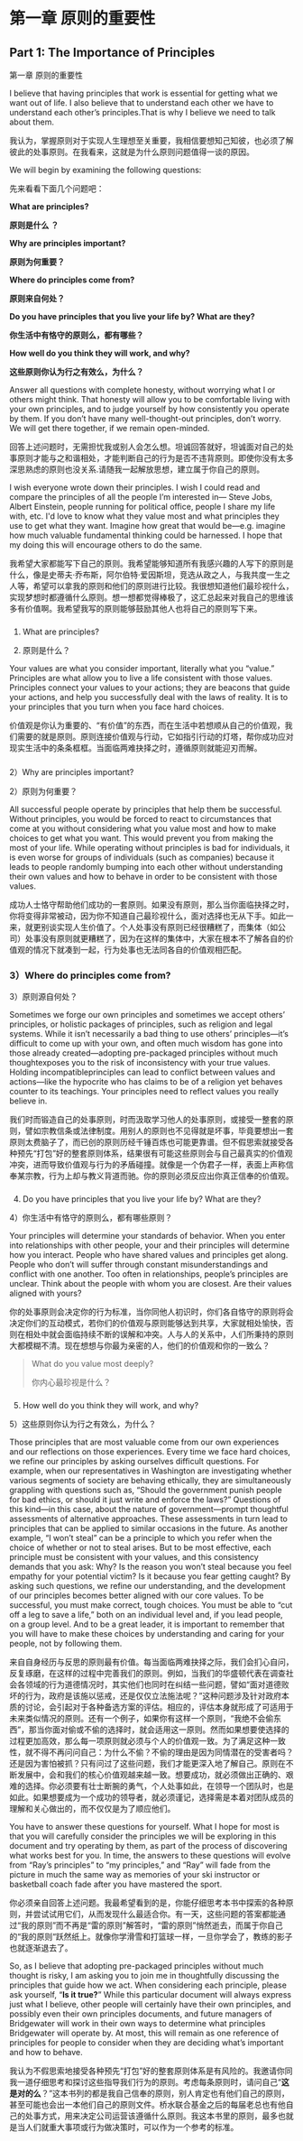 # 第一章 原则的重要性

## Part 1: The Importance of Principles
第一章 原则的重要性

I believe that having principles that work is essential for getting what we want out of life. I also believe that to understand each other we have to understand each other’s principles.That is why I believe we need to talk about them.

我认为，掌握原则对于实现人生理想至关重要，我相信要想知己知彼，也必须了解彼此的处事原则。在我看来，这就是为什么原则问题值得一谈的原因。

We will begin by examining the following questions:

先来看看下面几个问题吧：

**What are principles?**

**原则是什么 ？**

**Why are principles important?**

**原则为何重要？**

**Where do principles come from?**

**原则来自何处？**

**Do you have principles that you live your life by? What are they?**

**你生活中有恪守的原则么，都有哪些？**

**How well do you think they will work, and why?**

**这些原则你认为行之有效么，为什么？**

Answer all questions with complete honesty, without worrying what I or others might think. That honesty will allow you to be comfortable living with your own principles, and to judge yourself by how consistently you operate by them. If you don’t have many well-thought-out principles, don’t worry. We will get there together, if we remain open-minded.

回答上述问题时，无需担忧我或别人会怎么想。坦诚回答就好，坦诚面对自己的处事原则才能与之和谐相处，才能判断自己的行为是否不违背原则。即使你没有太多深思熟虑的原则也没关系.请随我一起解放思想，建立属于你自己的原则。

I wish everyone wrote down their principles. I wish I could read and compare the principles of all the people I’m interested in— Steve Jobs, Albert Einstein, people running for political office, people I share my life with, etc. I'd love to know what they value most and what principles they use to get what they want. Imagine how great that would be—e.g. imagine how much valuable fundamental thinking could be harnessed. I hope that my doing this will encourage others to do the same.

我希望大家都能写下自己的原则。我希望能够知道所有我感兴趣的人写下的原则是什么，像是史蒂夫·乔布斯，阿尔伯特·爱因斯坦，竞选从政之人，与我共度一生之人等，希望可以拿我的原则和他们的原则进行比较。我很想知道他们最珍视什么，实现梦想时都遵循什么原则。想一想都觉得棒极了，这汇总起来对我自己的思维该多有价值啊。我希望我写的原则能够鼓励其他人也将自己的原则写下来。

### 
1) What are principles?

1) 原则是什么？

Your values are what you consider important, literally what you “value.” Principles are what allow you to live a life consistent with those values. Principles connect your values to your actions; they are beacons that guide your actions, and help you successfully deal with the laws of reality. It is to your principles that you turn when you face hard choices.

价值观是你认为重要的、“有价值”的东西，而在生活中若想顺从自己的价值观，我们需要的就是原则。原则连接价值观与行动，它如指引行动的灯塔，帮你成功应对现实生活中的条条框框。当面临两难抉择之时，遵循原则就能迎刃而解。

### 
2）Why are principles important?

2）原则为何重要？

All successful people operate by principles that help them be successful. Without principles, you would be forced to react to circumstances that come at you without considering what you value most and how to make choices to get what you want. This would prevent you from making the most of your life. While operating without principles is bad for individuals, it is even worse for groups of individuals (such as companies) because it leads to people randomly bumping into each other without understanding their own values and how to behave in order to be consistent with those values.

成功人士恪守帮助他们成功的一套原则。如果没有原则，那么当你面临抉择之时，你将变得非常被动，因为你不知道自己最珍视什么，面对选择也无从下手。如此一来，就更别谈实现人生价值了。个人处事没有原则已经很糟糕了，而集体（如公司）处事没有原则就更糟糕了，因为在这样的集体中，大家在根本不了解各自的价值观的情况下就凑到一起，行为处事也无法同各自的价值观相匹配。

### 3）Where do principles come from?

3）原则源自何处？

Sometimes we forge our own principles and sometimes we accept others’ principles, or holistic packages of principles, such as religion and legal systems. While it isn’t necessarily a bad thing to use others’ principles—it’s difficult to come up with your own, and often much wisdom has gone into those already created—adopting pre-packaged principles without much thoughtexposes you to the risk of inconsistency with your true values. Holding incompatibleprinciples can lead to conflict between values and actions—like the hypocrite who has claims to be of a religion yet behaves counter to its teachings. Your principles need to reflect values you really believe in.

我们时而锻造自己的处事原则，时而汲取学习他人的处事原则，或接受一整套的原则，譬如宗教信条或法律制度。用别人的原则也不见得就是坏事，毕竟要想出一套原则太费脑子了，而已创的原则历经千锤百炼也可能更靠谱。但不假思索就接受各种预先“打包”好的整套原则体系，结果很有可能这些原则会与自己最真实的价值观冲突，进而导致价值观与行为的矛盾碰撞。就像是一个伪君子一样，表面上声称信奉某宗教，行为上却与教义背道而驰。你的原则必须反应出你真正信奉的价值观。

### 
4) Do you have principles that you live your life by? What are they?

4）你生活中有恪守的原则么，都有哪些原则？

Your principles will determine your standards of behavior. When you enter into relationships with other people, your and their principles will determine how you interact. People who have shared values and principles get along. People who don’t will suffer through constant misunderstandings and conflict with one another. Too often in relationships, people’s principles are unclear. Think about the people with whom you are closest. Are their values aligned with yours?

你的处事原则会决定你的行为标准，当你同他人初识时，你们各自恪守的原则将会决定你们的互动模式，若你们的价值观与原则能够达到共享，大家就相处愉快，否则在相处中就会面临持续不断的误解和冲突。人与人的关系中，人们所秉持的原则大都模糊不清。现在想想与你最为亲密的人，他们的价值观和你的一致么？

> What do you value most deeply?
> 
> 你内心最珍视是什么？

### 
5) How well do you think they will work, and why?

5）这些原则你认为行之有效么，为什么？

Those principles that are most valuable come from our own experiences and our reflections on those experiences. Every time we face hard choices, we refine our principles by asking ourselves difficult questions. For example, when our representatives in Washington are investigating whether various segments of society are behaving ethically, they are simultaneously grappling with questions such as, “Should the government punish people for bad ethics, or should it just write and enforce the laws?” Questions of this kind—in this case, about the nature of government—prompt thoughtful assessments of alternative approaches. These assessments in turn lead to principles that can be applied to similar occasions in the future. As another example, “I won’t steal” can be a principle to which you refer when the choice of whether or not to steal arises. But to be most effective, each principle must be consistent with your values, and this consistency demands that you ask: Why? Is the reason you won’t steal because you feel empathy for your potential victim? Is it because you fear getting caught? By asking such questions, we refine our understanding, and the development of our principles becomes better aligned with our core values. To be successful, you must make correct, tough choices. You must be able to “cut off a leg to save a life,” both on an individual level and, if you lead people, on a group level. And to be a great leader, it is important to remember that you will have to make these choices by understanding and caring for your people, not by following them.

来自自身经历与反思的原则最有价值。每当面临两难抉择之际，我们会扪心自问，反复琢磨，在这样的过程中完善我们的原则。例如，当我们的华盛顿代表在调查社会各领域的行为道德情况时，其实他们也同时在纠结一些问题，譬如“面对道德败坏的行为，政府是该施以惩戒，还是仅仅立法施法呢？”这种问题涉及针对政府本质的讨论，会引起对于各种备选方案的评估。相应的，评估本身就形成了可适用于未来类似情况的原则。还有一个例子，如果你有这样一个原则，“我绝不会偷东西”，那当你面对偷或不偷的选择时，就会适用这一原则。然而如果想要使选择的过程更加高效，那么每一项原则就必须与个人的价值观一致。为了满足这种一致性，就不得不再问问自己：为什么不偷？不偷的理由是因为同情潜在的受害者吗？还是因为害怕被抓？只有问过了这些问题，我们才能更深入地了解自己。原则在不断发展中，会和我们的核心价值观越来越一致。想要成功，就必须做出正确的、艰难的选择。你必须要有壮士断腕的勇气，个人处事如此，在领导一个团队时，也是如此。如果想要成为一个成功的领导者，就必须谨记，选择需是本着对团队成员的理解和关心做出的，而不仅仅是为了顺应他们。

You have to answer these questions for yourself. What I hope for most is that you will carefully consider the principles we will be exploring in this document and try operating by them, as part of the process of discovering what works best for you. In time, the answers to these questions will evolve from “Ray’s principles” to “my principles,” and “Ray” will fade from the picture in much the same way as memories of your ski instructor or basketball coach fade after you have mastered the sport.

你必须亲自回答上述问题。我最希望看到的是，你能仔细思考本书中探索的各种原则，并尝试试用它们，从而发现什么最适合你。有一天，这些问题的答案都能通过“我的原则”而不再是“雷的原则”解答时，“雷的原则”悄然逝去，而属于你自己的“我的原则“跃然纸上。就像你学滑雪和打篮球一样，一旦你学会了，教练的影子也就逐渐退去了。

So, as I believe that adopting pre-packaged principles without much thought is risky, I am asking you to join me in thoughtfully discussing the principles that guide how we act. When considering each principle, please ask yourself, “**Is it true?**” While this particular document will always express just what I believe, other people will certainly have their own principles, and possibly even their own principles documents, and future managers of Bridgewater will work in their own ways to determine what principles Bridgewater will operate by. At most, this will remain as one reference of principles for people to consider when they are deciding what’s important and how to behave.

我认为不假思索地接受各种预先“打包”好的整套原则体系是有风险的。我邀请你同我一道仔细思考和探讨这些指导我们行为的原则。考虑每条原则时，请问自己“**这是对的么**？”这本书列的都是我自己信奉的原则，别人肯定也有他们自己的原则，甚至可能也会出一本他们自己的原则文件。桥水联合基金之后的每届老总也有他自己的处事方式，用来决定公司运营该遵循什么原则。我这本书里的原则，最多也就是当人们就重大事项或行为做决策时，可以作为一个参考的标准。
